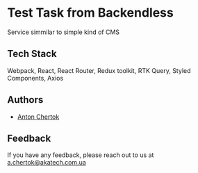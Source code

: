 # Test Task from Backendless

Service simmilar to simple kind of CMS

## Tech Stack

Webpack, React, React Router, Redux toolkit, RTK Query, Styled Components, Axios

## Authors

- [Anton Chertok](https://github.com/chertoha)

## Feedback

If you have any feedback, please reach out to us at a.chertok@akatech.com.ua
